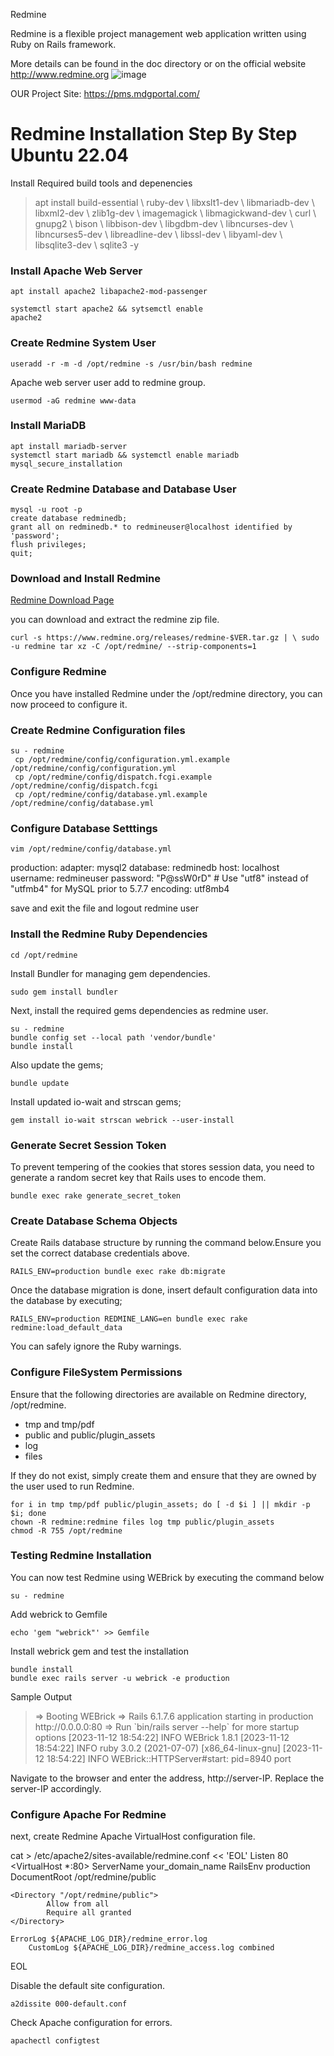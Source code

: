 Redmine

Redmine is a flexible project management web application written using Ruby on Rails framework.

More details can be found in the doc directory or on the official website http://www.redmine.org 
![image](https://github.com/sc3p73r-it/redmine/assets/140035139/b1fd481b-785a-479e-935c-89dc927d9cca)


OUR Project Site: https://pms.mdgportal.com/



<h1>Redmine Installation Step By Step Ubuntu 22.04</h1>

Install Required build tools and depenencies

<blockquote><p>
apt install build-essential \
	ruby-dev \
	libxslt1-dev \
	libmariadb-dev \
	libxml2-dev \
	zlib1g-dev \
	imagemagick \
	libmagickwand-dev \
	curl \
	gnupg2 \
	bison \
	libbison-dev \
	libgdbm-dev \
	libncurses-dev \
	libncurses5-dev \
	libreadline-dev \
	libssl-dev \
	libyaml-dev \
	libsqlite3-dev \
	sqlite3 -y
</p></blockquote>

<h3>Install Apache Web Server</h3>
<code>apt install apache2 libapache2-mod-passenger</code>

<code>systemctl start apache2 && sytsemctl enable apache2</code>

<h3>Create Redmine System User</h3>
<code>useradd -r -m -d /opt/redmine -s /usr/bin/bash redmine</code>

<p>Apache web server user add to redmine group.</p>
<code>usermod -aG redmine www-data</code>

<h3>Install MariaDB</h3>
<code>apt install mariadb-server</code><br>
<code>systemctl start mariadb && systemctl enable mariadb</code><br>
<code>mysql_secure_installation</code><br>

<h3>Create Redmine Database and Database User</h3>
<code>mysql -u root -p</code><br>
<code>create database redminedb;</code><br>
<code>grant all on redminedb.* to redmineuser@localhost identified by 'password';</code><br>
<code>flush privileges;</code><br>
<code>quit;</code><br>

<h3>Download and Install Redmine</h3>

<a href="https://www.redmine.org/projects/redmine/wiki/Download">Redmine Download Page</a>

<p>you can download and extract the redmine zip file.</p>
<code>curl -s https://www.redmine.org/releases/redmine-$VER.tar.gz | \ sudo -u redmine tar xz -C /opt/redmine/ --strip-components=1</code>

<h3>Configure Redmine</h3>
<p>Once you have installed Redmine under the /opt/redmine directory, you can now proceed to configure it.</p>

<h3>Create Redmine Configuration files</h3>
<code>su - redmine</code> <br>
<code> cp /opt/redmine/config/configuration.yml.example /opt/redmine/config/configuration.yml</code> <br>
<code> cp /opt/redmine/config/dispatch.fcgi.example /opt/redmine/config/dispatch.fcgi</code> <br>
<code> cp /opt/redmine/config/database.yml.example /opt/redmine/config/database.yml</code> <br>


<h3>Configure Database Setttings</h3>
<code>vim /opt/redmine/config/database.yml</code>
<quoteblock>
<p>production:
  adapter: mysql2
  database: redminedb
  host: localhost
  username: redmineuser
  password: "P@ssW0rD"
  # Use "utf8" instead of "utfmb4" for MySQL prior to 5.7.7
  encoding: utf8mb4
  </p>
</quoteblock>
<p>save and exit the file and logout redmine user</p>

<h3>Install the Redmine Ruby Dependencies</h3>
<code>cd /opt/redmine</code>

<p>Install Bundler for managing gem dependencies.</p>
<code>sudo gem install bundler</code>

<p>Next, install the required gems dependencies as redmine user.</p>
<code>su - redmine</code> <br>
<code>bundle config set --local path 'vendor/bundle'</code> <br>
<code>bundle install</code> <br>

<p>Also update the gems;</p>
<code>bundle update</code>

<p>Install updated io-wait and strscan gems;</p>
<code>gem install io-wait strscan webrick --user-install</code>

<h3>Generate Secret Session Token</h3>
<p>To prevent tempering of the cookies that stores session data, you need to generate a random secret key that Rails uses to encode them.</p>
<code>bundle exec rake generate_secret_token</code>


<h3>Create Database Schema Objects</h3>
<p>Create Rails database structure by running the command below.Ensure you set the correct database credentials above.</p>
<code>RAILS_ENV=production bundle exec rake db:migrate</code>
<p>Once the database migration is done, insert default configuration data into the database by executing;</p>
<code>RAILS_ENV=production REDMINE_LANG=en bundle exec rake redmine:load_default_data</code>

<p>You can safely ignore the Ruby warnings.</p>

<h3>Configure FileSystem Permissions</h3>
<p>Ensure that the following directories are available on Redmine directory, /opt/redmine.<p>

<ul>
<li>tmp and tmp/pdf</li>
<li>public and public/plugin_assets</li>
<li>log</li>
<li>files</li>
</ul>

<p>If they do not exist, simply create them and ensure that they are owned by the user used to run Redmine.</p>
<code>for i in tmp tmp/pdf public/plugin_assets; do [ -d $i ] || mkdir -p $i; done</code> <br>
<code>chown -R redmine:redmine files log tmp public/plugin_assets</code> <br>
<code>chmod -R 755 /opt/redmine</code> <br>

<h3>Testing Redmine Installation</h3>
<p>You can now test Redmine using WEBrick by executing the command below</p>
<code>su - redmine</code>

<p>Add webrick to Gemfile</p>
<code>echo 'gem "webrick"' >> Gemfile</code>

<p>Install webrick gem and test the installation</p>
<code>bundle install</code><br>
<code>bundle exec rails server -u webrick -e production</code>

<p>Sample Output</p>
<blockquote>
<p>
=> Booting WEBrick
=> Rails 6.1.7.6 application starting in production http://0.0.0.0:80
=> Run `bin/rails server --help` for more startup options
[2023-11-12 18:54:22] INFO  WEBrick 1.8.1
[2023-11-12 18:54:22] INFO  ruby 3.0.2 (2021-07-07) [x86_64-linux-gnu]
[2023-11-12 18:54:22] INFO  WEBrick::HTTPServer#start: pid=8940 port
</p>
</blockquote>

<p>Navigate to the browser and enter the address, http://server-IP. Replace the server-IP accordingly.</p>

<h3>Configure Apache For Redmine</h3>
<p>next, create Redmine Apache VirtualHost configuration file.</p>
<blockqoute>

cat > /etc/apache2/sites-available/redmine.conf << 'EOL'
Listen 80
<VirtualHost *:80>
	ServerName your_domain_name
	RailsEnv production
	DocumentRoot /opt/redmine/public

	<Directory "/opt/redmine/public">
	        Allow from all
	        Require all granted
	</Directory>

	ErrorLog ${APACHE_LOG_DIR}/redmine_error.log
        CustomLog ${APACHE_LOG_DIR}/redmine_access.log combined
</VirtualHost>
EOL

</blockqoute>

<p>Disable the default site configuration.</p>
<code>a2dissite 000-default.conf</code> <br>

<p>Check Apache configuration for errors.</p>
<code>apachectl configtest</code>


